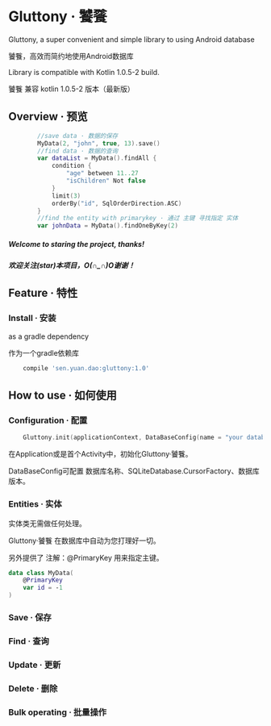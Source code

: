 # Gluttony · 饕餮
Gluttony, a super convenient and simple library to using Android database

饕餮，高效而简约地使用Android数据库

Library is compatible with Kotlin 1.0.5-2 build.

饕餮 兼容 kotlin 1.0.5-2 版本（最新版）

## Overview · 预览
```kotlin
        //save data · 数据的保存
        MyData(2, "john", true, 13).save()
        //find data · 数据的查询
        var dataList = MyData().findAll {
            condition {
                "age" between 11..27
                "isChildren" Not false
            }
            limit(3)
            orderBy("id", SqlOrderDirection.ASC)
        }
        //find the entity with primarykey · 通过 主键 寻找指定 实体
        var johnData = MyData().findOneByKey(2)
```

##### Welcome to staring the project, thanks!

##### 欢迎关注(star)本项目，O(∩_∩)O谢谢！

## Feature · 特性


### Install · 安装
as a gradle dependency

作为一个gradle依赖库

```groovy
    compile 'sen.yuan.dao:gluttony:1.0'
```
## How to use · 如何使用

### Configuration · 配置

```kotlin
    Gluttony.init(applicationContext, DataBaseConfig(name = "your database name",factory = null, version = 1))
```
在Application或是首个Activity中，初始化Gluttony·饕餮。

DataBaseConfig可配置 数据库名称、SQLiteDatabase.CursorFactory、数据库版本。

### Entities · 实体
实体类无需做任何处理。

Gluttony·饕餮 在数据库中自动为您打理好一切。

另外提供了 注解：@PrimaryKey 用来指定主键。
```kotlin
data class MyData(
    @PrimaryKey
    var id = -1
)
```


### Save · 保存



### Find · 查询



### Update · 更新



### Delete · 删除


### Bulk operating · 批量操作
